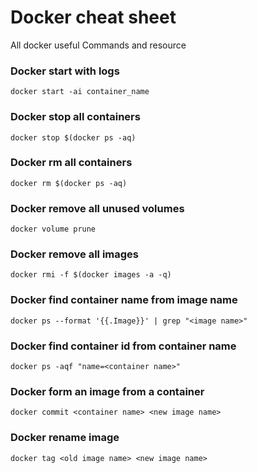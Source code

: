 # Docker cheat sheet
All docker useful Commands and resource


### Docker start with logs 
```
docker start -ai container_name
```
### Docker stop all containers 
```
docker stop $(docker ps -aq)
```
### Docker rm all containers
```
docker rm $(docker ps -aq)
```
### Docker remove all unused volumes 
```
docker volume prune
```
### Docker remove all images
```
docker rmi -f $(docker images -a -q)
```
### Docker find container name from image name 
```
docker ps --format '{{.Image}}' | grep "<image name>"
```
### Docker find container id from container name 
```
docker ps -aqf "name=<container name>"
```
### Docker form an image from a container 
```
docker commit <container name> <new image name>
```
### Docker rename image 
```
docker tag <old image name> <new image name>
```
